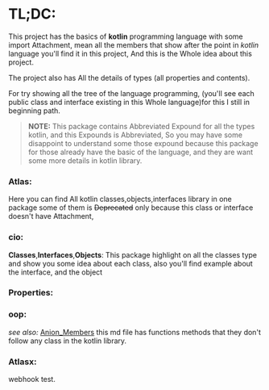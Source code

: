 # TL;DC:
This project has the basics of **kotlin** programming language with some import Attachment, mean all the members that show after the point in *kotlin* language you'll find it in this project, And this is the Whole idea about this project.

The project also has All the details of types (all properties and contents).

For try showing all the tree of the language programming, (you'll see each public class and interface existing in this Whole language)for this I still in beginning path.

> **NOTE:**  This package contains Abbreviated Expound for all the types kotlin, and this Expounds is Abbreviated, So you may have some disappoint to understand some those expound because this package for those already have the basic of the language, and they are want some more details in kotlin library.

### Atlas:
Here you can find All kotlin classes,objects,interfaces library in one package some of them is ~~Deprecated~~ only because this class or interface doesn't have Attachment,
### cio:
**Classes**,**Interfaces**,**Objects**: This package highlight on all the classes type and show you some idea about each class, also you'll find example about the interface, and the object

### Properties:

### oop:

_see also:_ [Anion_Members](src/main/kotlin/Anion_Members.md) this md file has functions methods that they don't follow any class in the kotlin library.

### Atlasx:
webhook test.
